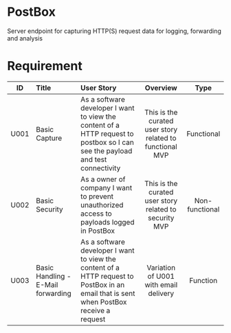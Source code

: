 # PostBox
Server endpoint for capturing HTTP(S) request data for logging, forwarding and analysis

# Requirement

| ID | Title | User Story | Overview | Type |  
|:--:|:--|:--|:--:|:--:|    
| U001 | Basic Capture | As a software developer I want to view the content of a HTTP request to postbox so I can see the payload and test connectivity | This is the curated user story related to functional MVP | Functional |  
| U002 | Basic Security | As a owner of company I want to prevent unauthorized access to payloads logged in PostBox | This is the curated user story related to security MVP | Non-functional |  
| U003 | Basic Handling - E-Mail forwarding | As a software developer I want to view the content of a HTTP request to PostBox in an email that is sent when PostBox receive a request | Variation of U001 with email delivery | Function |  
